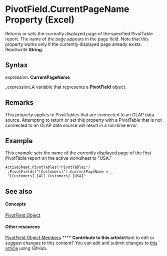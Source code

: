 
# PivotField.CurrentPageName Property (Excel)

Returns or sets the currently displayed page of the specified PivotTable report. The name of the page appears in the page field. Note that this property works only if the currently displayed page already exists. Read/write  **String**.


## Syntax

 _expression_. **CurrentPageName**

 _expression_A variable that represents a  **PivotField** object.


## Remarks

This property applies to PivotTables that are connected to an OLAP data source. Attempting to return or set this property with a PivotTable that is not connected to an OLAP data source will result in a run-time error.


## Example

This example sets the name of the currently displayed page of the first PivotTable report on the active worksheet to "USA."


```
ActiveSheet.PivotTables("PivotTable1") _ 
 .PivotFields("[Customers]").CurrentPageName = _ 
 "[Customers].[All Customers].[USA]"
```


## See also


#### Concepts


 [PivotField Object](52784960-e2da-b43a-1e37-2d4dae61c6d8.md)
#### Other resources


 [PivotField Object Members](4a6ea12a-072c-a386-c855-7bf5f6eadd46.md)
****   **Contribute to this article**Want to edit or suggest changes to this content? You can edit and submit changes to  [this article](https://github.com/jhershey00/VBA_Excel_Test/OpenXMLCon/articles/cdf3be5e-d71b-af73-e65b-63075b78bfeb.md) using GitHub.

